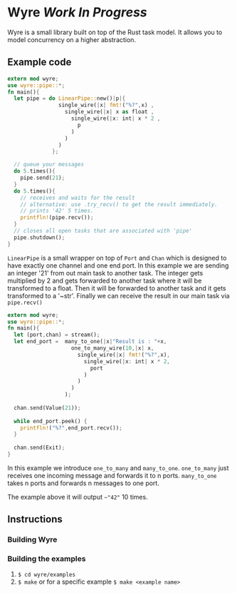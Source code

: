 # Wyre *Work In Progress*
Wyre is a small library built on top of the Rust task model. It allows you to model concurrency on a higher abstraction.

## Example code


~~~rust
extern mod wyre;
use wyre::pipe::*;
fn main(){
  let pipe = do LinearPipe::new()|p|{ 
                single_wire(|x| fmt!("%?",x) ,
                  single_wire(|x| x as float ,
                    single_wire(|x: int| x * 2 ,
                      p
                    )
                  )
                )    
              };

  // queue your messages
  do 5.times(){
    pipe.send(21);
  }
  do 5.times(){
    // receives and waits for the result
    // alternative: use .try_recv() to get the result immediately.
    // prints '42' 5 times.
    printfln!(pipe.recv());
  }
  // closes all open tasks that are associated with 'pipe'
  pipe.shutdown();
}
~~~
`LinearPipe` is a small wrapper on top of `Port` and `Chan` which is designed to have exactly one channel and one end port. In this example we are sending an integer '21' from out main task to another task. The integer gets multiplied by 2 and gets forwarded to another task where it will be transformed to a float. Then it will be forwarded to another task and it gets transformed to a '~str'. Finally we can receive the result in our main task via `pipe.recv()`

~~~rust
extern mod wyre;
use wyre::pipe::*;
fn main(){
  let (port,chan) = stream();
  let end_port =  many_to_one(|x|"Result is : "+x,
                    one_to_many_wire(10,|x| x,
                      single_wire(|x| fmt!("%?",x),
                        single_wire(|x: int| x * 2,
                          port
                        )
                      )
                    )
                  );
  
  chan.send(Value(21));
  
  while end_port.peek() {
    printfln!("%?",end_port.recv());
  }
  
  chan.send(Exit);
}
~~~

In this example we introduce `one_to_many` and `many_to_one`. `one_to_many` just receives one incoming message and forwards it to n ports. `many_to_one` takes n ports and forwards n messages to one port.

The example above it will output `~"42"` 10 times.
## Instructions

### Building Wyre



### Building the examples

1. `$ cd wyre/examples`
2. `$ make` or for a specific example `$ make <example name>` 


